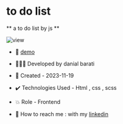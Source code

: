 # to do list

** a to do list by js **

![view](https://github.com/danial-barati/tab-menu/assets/104683176/9d469bbe-952d-4104-8e9c-90c5adb2a931)

- 🔗 [demo](https://danial-barati.github.io/tab-menu/)

- 👩🏻‍💻 Developed by danial barati

- 📆 Created - 2023-11-19

- ✔️ Technologies Used - Html , css , scss

- 💥 Role - Frontend

- 📲 How to reach me : with my [linkedin](https://www.linkedin.com/in/danial-barati-0a9804291/)
